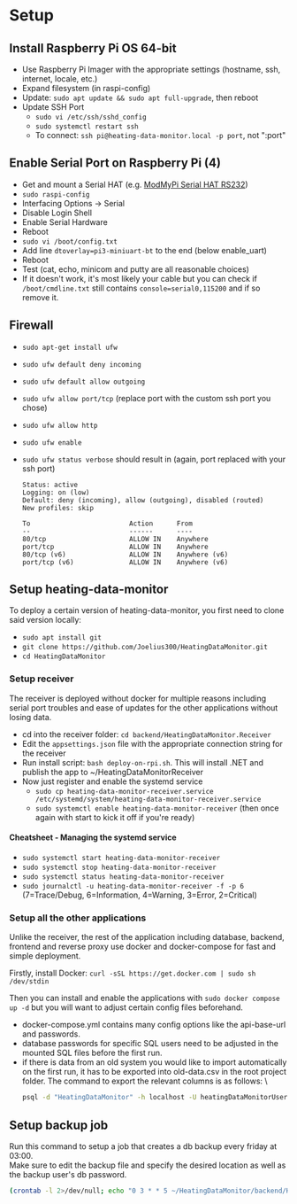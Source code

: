 # Setup

## Install Raspberry Pi OS 64-bit

- Use Raspberry Pi Imager with the appropriate settings (hostname, ssh, internet, locale, etc.)
- Expand filesystem (in raspi-config)
- Update: `sudo apt update && sudo apt full-upgrade`, then reboot
- Update SSH Port
  - `sudo vi /etc/ssh/sshd_config`
  - `sudo systemctl restart ssh`
  - To connect: `ssh pi@heating-data-monitor.local -p port`, not ":port"

## Enable Serial Port on Raspberry Pi (4)

- Get and mount a Serial HAT (e.g. [ModMyPi Serial HAT RS232](https://www.pi-shop.ch/modmypi-serial-hat-rs232))
- `sudo raspi-config`
- Interfacing Options -> Serial
- Disable Login Shell
- Enable Serial Hardware
- Reboot
- `sudo vi /boot/config.txt`
- Add line `dtoverlay=pi3-miniuart-bt` to the end (below enable_uart)
- Reboot
- Test (cat, echo, minicom and putty are all reasonable choices)
- If it doesn't work, it's most likely your cable but you can check if `/boot/cmdline.txt` still contains `console=serial0,115200` and if so remove it.

## Firewall

- `sudo apt-get install ufw`
- `sudo ufw default deny incoming`
- `sudo ufw default allow outgoing`
- `sudo ufw allow port/tcp` (replace port with the custom ssh port you chose)
- `sudo ufw allow http`
- `sudo ufw enable`
- `sudo ufw status verbose` should result in (again, port replaced with your ssh port)

  ```
  Status: active
  Logging: on (low)
  Default: deny (incoming), allow (outgoing), disabled (routed)
  New profiles: skip

  To                         Action      From
  --                         ------      ----
  80/tcp                     ALLOW IN    Anywhere
  port/tcp                   ALLOW IN    Anywhere
  80/tcp (v6)                ALLOW IN    Anywhere (v6)
  port/tcp (v6)              ALLOW IN    Anywhere (v6)
  ```

## Setup heating-data-monitor

To deploy a certain version of heating-data-monitor, you first need to clone said version locally:

- `sudo apt install git`
- `git clone https://github.com/Joelius300/HeatingDataMonitor.git`
- `cd HeatingDataMonitor`

### Setup receiver

The receiver is deployed without docker for multiple reasons including serial port troubles and ease of updates for the other applications without losing data.

- cd into the receiver folder: `cd backend/HeatingDataMonitor.Receiver`
- Edit the `appsettings.json` file with the appropriate connection string for the receiver
- Run install script: `bash deploy-on-rpi.sh`. This will install .NET and publish the app to ~/HeatingDataMonitorReceiver
- Now just register and enable the systemd service
  - `sudo cp heating-data-monitor-receiver.service /etc/systemd/system/heating-data-monitor-receiver.service`
  - `sudo systemctl enable heating-data-monitor-receiver` (then once again with start to kick it off if you're ready)

#### Cheatsheet - Managing the systemd service

- `sudo systemctl start heating-data-monitor-receiver`
- `sudo systemctl stop heating-data-monitor-receiver`
- `sudo systemctl status heating-data-monitor-receiver`
- `sudo journalctl -u heating-data-monitor-receiver -f -p 6` (7=Trace/Debug, 6=Information, 4=Warning, 3=Error, 2=Critical)

### Setup all the other applications

Unlike the receiver, the rest of the application including database, backend, frontend and reverse proxy use docker and docker-compose for fast and simple deployment.

Firstly, install Docker: `curl -sSL https://get.docker.com | sudo sh /dev/stdin`

Then you can install and enable the applications with `sudo docker compose up -d` but you will want to adjust certain config files beforehand.

- docker-compose.yml contains many config options like the api-base-url and passwords.
- database passwords for specific SQL users need to be adjusted in the mounted SQL files before the first run.
- if there is data from an old system you would like to import automatically on the first run, it has to be exported into old-data.csv in the root project folder. The command to export the relevant columns is as follows: \
  ```bash
  psql -d "HeatingDataMonitor" -h localhost -U heatingDataMonitorUser -c "\copy \"HeatingData\" (\"SPS_Zeit\",\"ReceivedTime\",\"Kessel\",\"Ruecklauf\",\"Abgas\",\"CO2_Soll\",\"CO2_Ist\",\"Saugzug_Ist\",\"Puffer_Oben\",\"Puffer_Unten\",\"Platine\",\"Betriebsphase_Kessel\",\"Aussen\",\"Vorlauf_HK1_Ist\",\"Vorlauf_HK1_Soll\",\"Betriebsphase_HK1\",\"Vorlauf_HK2_Ist\",\"Vorlauf_HK2_Soll\",\"Betriebsphase_HK2\",\"Boiler_1\",\"DI_0\",\"DI_1\",\"DI_2\",\"DI_3\",\"A_W_0\",\"A_W_1\",\"A_W_2\",\"A_W_3\",\"A_EA_0\",\"A_EA_1\",\"A_EA_2\",\"A_EA_3\",\"A_EA_4\",\"A_PHASE_0\",\"A_PHASE_1\",\"A_PHASE_2\",\"A_PHASE_3\",\"A_PHASE_4\") TO '/mnt/data_backups/$(date +%Y-%m-%dT%H_%M_%S%z).csv' DELIMITER ',' CSV HEADER;"
  ```

## Setup backup job

Run this command to setup a job that creates a db backup every friday at 03:00. \
Make sure to edit the backup file and specify the desired location as well as the backup user's db password.

```bash
(crontab -l 2>/dev/null; echo "0 3 * * 5 ~/HeatingDataMonitor/backend/HeatingDataMonitor.Database/backup.sh") | crontab -
```
